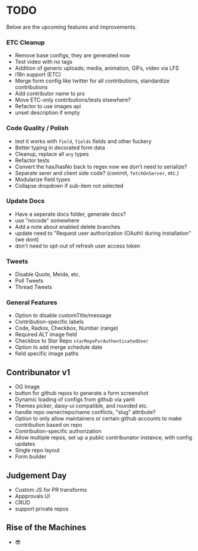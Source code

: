 # TODO

Below are the upcoming features and improvements.

### ETC Cleanup

- Remove base configs, they are generated now
- Test video with no tags
- Addition of generic uploads; media, animation, GIFs, video via LFS
- i18n support (ETC)
- Merge form config like twitter for all contributions, standardize contributions
- Add contributor name to prs
- Move ETC-only contributions/tests elsewhere?
- Refactor to use images api
- unset description if empty

### Code Quality / Polish

- test it works with `field`, `fields` fields and other fuckery
- Better typing in decorated form data
- Cleanup, replace all `any` types
- Refactor tests
- Convert the has/hasNo back to regex now we don't need to serialize?
- Separate serer and client side code? (commit, `fetchOnServer`, etc.)
- Modularize field types
- Collapse dropdown if sub-item not selected

### Update Docs

- Have a seperate docs folder, generate docs?
- use "nocode" somewhere
- Add a note about enabled delete branches
- update need to "Request user authorization (OAuth) during installation" (we dont)
- don't need to opt-out of refresh user access token

### Tweets

- Disable Quote, Meida, etc.
- Poll Tweets
- Thread Tweets

### General Features

- Option to disable customTitle/message
- Contribution-specific labels
- Code, Radios, Checkbox, Number (range)
- Required ALT image field
- Checkbox to Star Repo `starRepoForAuthenticatedUser`
- Option to add merge schedule date
- field specific image paths

## Contribunator v1

- OG Image
- button for github repos to generate a form screenshot
- Dynamic loading of configs from github via yaml
- Themes picker, daisy-ui compatible, and rounded etc.
- handle repo owner/repo/name conflicts, "slug" attribute?
- Option to only allow maintainers or certain github accounts to make contribution based on repo
- Contribution-specific authorization
- Allow multiple repos, set up a public contribunator instance, with config updates
- Single repo layout
- Form builder

## Judgement Day

- Custom JS for PR transforms
- Appprovals UI
- CRUD
- support private repos

## Rise of the Machines

- 😎
